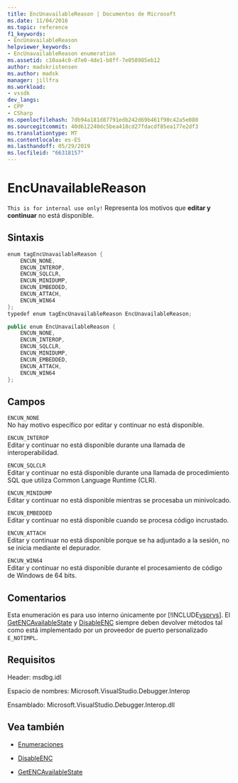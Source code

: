 ```yaml
---
title: EncUnavailableReason | Documentos de Microsoft
ms.date: 11/04/2016
ms.topic: reference
f1_keywords:
- EncUnavailableReason
helpviewer_keywords:
- EncUnavailableReason enumeration
ms.assetid: c10aa4c0-d7e0-4de1-b8ff-7e050985eb12
author: madskristensen
ms.author: madsk
manager: jillfra
ms.workload:
- vssdk
dev_langs:
- CPP
- CSharp
ms.openlocfilehash: 7db94a181d87791edb242d69b461f90c42a5e080
ms.sourcegitcommit: 40d612240dc5bea418cd27fdacdf85ea177e2df3
ms.translationtype: MT
ms.contentlocale: es-ES
ms.lasthandoff: 05/29/2019
ms.locfileid: "66318157"
---
```

# <a name="encunavailablereason"></a>EncUnavailableReason
`This is for internal use only!` Representa los motivos que **editar y continuar** no está disponible.

## <a name="syntax"></a>Sintaxis

```cpp
enum tagEncUnavailableReason {
    ENCUN_NONE,
    ENCUN_INTEROP,
    ENCUN_SQLCLR,
    ENCUN_MINIDUMP,
    ENCUN_EMBEDDED,
    ENCUN_ATTACH,
    ENCUN_WIN64
};
typedef enum tagEncUnavailableReason EncUnavailableReason;
```

```csharp
public enum EncUnavailableReason {
    ENCUN_NONE,
    ENCUN_INTEROP,
    ENCUN_SQLCLR,
    ENCUN_MINIDUMP,
    ENCUN_EMBEDDED,
    ENCUN_ATTACH,
    ENCUN_WIN64
};
```

## <a name="fields"></a>Campos
`ENCUN_NONE`\
No hay motivo específico por editar y continuar no está disponible.

`ENCUN_INTEROP`\
Editar y continuar no está disponible durante una llamada de interoperabilidad.

`ENCUN_SQLCLR`\
Editar y continuar no está disponible durante una llamada de procedimiento SQL que utiliza Common Language Runtime (CLR).

`ENCUN_MINIDUMP`\
Editar y continuar no está disponible mientras se procesaba un minivolcado.

`ENCUN_EMBEDDED`\
Editar y continuar no está disponible cuando se procesa código incrustado.

`ENCUN_ATTACH`\
Editar y continuar no está disponible porque se ha adjuntado a la sesión, no se inicia mediante el depurador.

`ENCUN_WIN64`\
Editar y continuar no está disponible durante el procesamiento de código de Windows de 64 bits.

## <a name="remarks"></a>Comentarios
Esta enumeración es para uso interno únicamente por [!INCLUDE[vsprvs](../../../code-quality/includes/vsprvs_md.md)]. El [GetENCAvailableState](../../../extensibility/debugger/reference/idebugprocess3-getencavailablestate.md) y [DisableENC](../../../extensibility/debugger/reference/idebugprocess3-disableenc.md) siempre deben devolver métodos tal como está implementado por un proveedor de puerto personalizado `E_NOTIMPL`.

## <a name="requirements"></a>Requisitos
Header: msdbg.idl

Espacio de nombres:  Microsoft.VisualStudio.Debugger.Interop

Ensamblado: Microsoft.VisualStudio.Debugger.Interop.dll

## <a name="see-also"></a>Vea también
- [Enumeraciones](../../../extensibility/debugger/reference/enumerations-visual-studio-debugging.md)

- [DisableENC](../../../extensibility/debugger/reference/idebugprocess3-disableenc.md)

- [GetENCAvailableState](../../../extensibility/debugger/reference/idebugprocess3-getencavailablestate.md)
